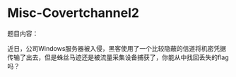 # Misc-Covertchannel2

题目内容：

近日，公司Windows服务器被入侵，黑客使用了一个比较隐蔽的信道将机密凭据传输了出去，但是蛛丝马迹还是被流量采集设备捕获了，你能从中找回丢失的flag吗？
